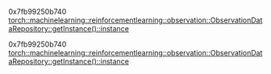 0x7fb99250b740 <torch::machinelearning::reinforcementlearning::observation::ObservationDataRepository::getInstance()::instance>

0x7fb99250b740 <torch::machinelearning::reinforcementlearning::observation::ObservationDataRepository::getInstance()::instance>

